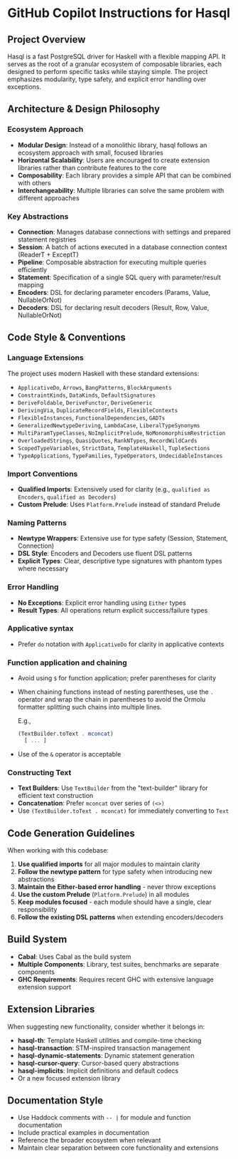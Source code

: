 # GitHub Copilot Instructions for Hasql

## Project Overview

Hasql is a fast PostgreSQL driver for Haskell with a flexible mapping API. It serves as the root of a granular ecosystem of composable libraries, each designed to perform specific tasks while staying simple. The project emphasizes modularity, type safety, and explicit error handling over exceptions.

## Architecture & Design Philosophy

### Ecosystem Approach
- **Modular Design**: Instead of a monolithic library, hasql follows an ecosystem approach with small, focused libraries
- **Horizontal Scalability**: Users are encouraged to create extension libraries rather than contribute features to the core
- **Composability**: Each library provides a simple API that can be combined with others
- **Interchangeability**: Multiple libraries can solve the same problem with different approaches

### Key Abstractions
- **Connection**: Manages database connections with settings and prepared statement registries
- **Session**: A batch of actions executed in a database connection context (ReaderT + ExceptT)
- **Pipeline**: Composable abstraction for executing multiple queries efficiently
- **Statement**: Specification of a single SQL query with parameter/result mapping
- **Encoders**: DSL for declaring parameter encoders (Params, Value, NullableOrNot)
- **Decoders**: DSL for declaring result decoders (Result, Row, Value, NullableOrNot)

## Code Style & Conventions

### Language Extensions
The project uses modern Haskell with these standard extensions:
- `ApplicativeDo`, `Arrows`, `BangPatterns`, `BlockArguments`
- `ConstraintKinds`, `DataKinds`, `DefaultSignatures`
- `DeriveFoldable`, `DeriveFunctor`, `DeriveGeneric`
- `DerivingVia`, `DuplicateRecordFields`, `FlexibleContexts`
- `FlexibleInstances`, `FunctionalDependencies`, `GADTs`
- `GeneralizedNewtypeDeriving`, `LambdaCase`, `LiberalTypeSynonyms`
- `MultiParamTypeClasses`, `NoImplicitPrelude`, `NoMonomorphismRestriction`
- `OverloadedStrings`, `QuasiQuotes`, `RankNTypes`, `RecordWildCards`
- `ScopedTypeVariables`, `StrictData`, `TemplateHaskell`, `TupleSections`
- `TypeApplications`, `TypeFamilies`, `TypeOperators`, `UndecidableInstances`

### Import Conventions
- **Qualified Imports**: Extensively used for clarity (e.g., `qualified as Encoders`, `qualified as Decoders`)
- **Custom Prelude**: Uses `Platform.Prelude` instead of standard Prelude

### Naming Patterns
- **Newtype Wrappers**: Extensive use for type safety (Session, Statement, Connection)
- **DSL Style**: Encoders and Decoders use fluent DSL patterns
- **Explicit Types**: Clear, descriptive type signatures with phantom types where necessary

### Error Handling
- **No Exceptions**: Explicit error handling using `Either` types
- **Result Types**: All operations return explicit success/failure types

### Applicative syntax
- Prefer `do` notation with `ApplicativeDo` for clarity in applicative contexts

### Function application and chaining
- Avoid using `$` for function application; prefer parentheses for clarity
- When chaining functions instead of nesting parentheses, use the `.` operator and wrap the chain in parentheses to avoid the Ormolu formatter splitting such chains into multiple lines.
  
  E.g.,
  ```haskell
  (TextBuilder.toText . mconcat)
    [ ... ]
  ```
- Use of the `&` operator is acceptable

### Constructing Text
- **Text Builders**: Use `TextBuilder` from the "text-builder" library for efficient text construction
- **Concatenation**: Prefer `mconcat` over series of `(<>)`
- Use `(TextBuilder.toText . mconcat)` for immediately converting to `Text`

## Code Generation Guidelines

When working with this codebase:

1. **Use qualified imports** for all major modules to maintain clarity
2. **Follow the newtype pattern** for type safety when introducing new abstractions
3. **Maintain the Either-based error handling** - never throw exceptions
4. **Use the custom Prelude** (`Platform.Prelude`) in all modules
5. **Keep modules focused** - each module should have a single, clear responsibility
6. **Follow the existing DSL patterns** when extending encoders/decoders

## Build System

- **Cabal**: Uses Cabal as the build system
- **Multiple Components**: Library, test suites, benchmarks are separate components
- **GHC Requirements**: Requires recent GHC with extensive language extension support

## Extension Libraries

When suggesting new functionality, consider whether it belongs in:
- **hasql-th**: Template Haskell utilities and compile-time checking
- **hasql-transaction**: STM-inspired transaction management
- **hasql-dynamic-statements**: Dynamic statement generation
- **hasql-cursor-query**: Cursor-based query abstractions
- **hasql-implicits**: Implicit definitions and default codecs
- Or a new focused extension library

## Documentation Style

- Use Haddock comments with `-- |` for module and function documentation
- Include practical examples in documentation
- Reference the broader ecosystem when relevant
- Maintain clear separation between core functionality and extensions